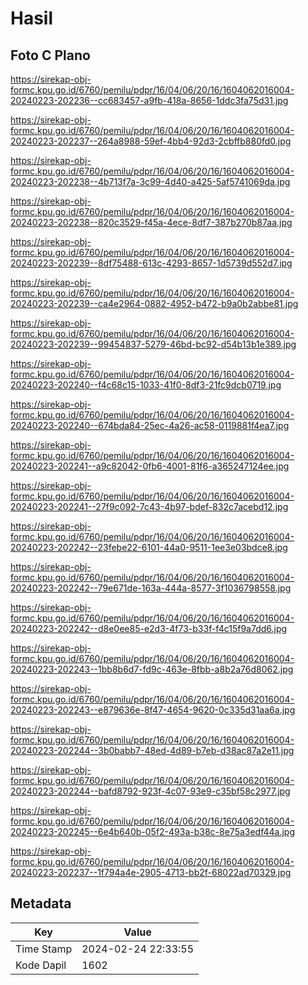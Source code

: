 # Hasil

## Foto C Plano

https://sirekap-obj-formc.kpu.go.id/6760/pemilu/pdpr/16/04/06/20/16/1604062016004-20240223-202236--cc683457-a9fb-418a-8656-1ddc3fa75d31.jpg

https://sirekap-obj-formc.kpu.go.id/6760/pemilu/pdpr/16/04/06/20/16/1604062016004-20240223-202237--264a8988-59ef-4bb4-92d3-2cbffb880fd0.jpg

https://sirekap-obj-formc.kpu.go.id/6760/pemilu/pdpr/16/04/06/20/16/1604062016004-20240223-202238--4b713f7a-3c99-4d40-a425-5af5741069da.jpg

https://sirekap-obj-formc.kpu.go.id/6760/pemilu/pdpr/16/04/06/20/16/1604062016004-20240223-202238--820c3529-f45a-4ece-8df7-387b270b87aa.jpg

https://sirekap-obj-formc.kpu.go.id/6760/pemilu/pdpr/16/04/06/20/16/1604062016004-20240223-202239--8df75488-613c-4293-8657-1d5739d552d7.jpg

https://sirekap-obj-formc.kpu.go.id/6760/pemilu/pdpr/16/04/06/20/16/1604062016004-20240223-202239--ca4e2964-0882-4952-b472-b9a0b2abbe81.jpg

https://sirekap-obj-formc.kpu.go.id/6760/pemilu/pdpr/16/04/06/20/16/1604062016004-20240223-202239--99454837-5279-46bd-bc92-d54b13b1e389.jpg

https://sirekap-obj-formc.kpu.go.id/6760/pemilu/pdpr/16/04/06/20/16/1604062016004-20240223-202240--f4c68c15-1033-41f0-8df3-21fc9dcb0719.jpg

https://sirekap-obj-formc.kpu.go.id/6760/pemilu/pdpr/16/04/06/20/16/1604062016004-20240223-202240--674bda84-25ec-4a26-ac58-0119881f4ea7.jpg

https://sirekap-obj-formc.kpu.go.id/6760/pemilu/pdpr/16/04/06/20/16/1604062016004-20240223-202241--a9c82042-0fb6-4001-81f6-a365247124ee.jpg

https://sirekap-obj-formc.kpu.go.id/6760/pemilu/pdpr/16/04/06/20/16/1604062016004-20240223-202241--27f9c092-7c43-4b97-bdef-832c7acebd12.jpg

https://sirekap-obj-formc.kpu.go.id/6760/pemilu/pdpr/16/04/06/20/16/1604062016004-20240223-202242--23febe22-6101-44a0-9511-1ee3e03bdce8.jpg

https://sirekap-obj-formc.kpu.go.id/6760/pemilu/pdpr/16/04/06/20/16/1604062016004-20240223-202242--79e671de-163a-444a-8577-3f1036798558.jpg

https://sirekap-obj-formc.kpu.go.id/6760/pemilu/pdpr/16/04/06/20/16/1604062016004-20240223-202242--d8e0ee85-e2d3-4f73-b33f-f4c15f9a7dd6.jpg

https://sirekap-obj-formc.kpu.go.id/6760/pemilu/pdpr/16/04/06/20/16/1604062016004-20240223-202243--1bb8b6d7-fd9c-463e-8fbb-a8b2a76d8062.jpg

https://sirekap-obj-formc.kpu.go.id/6760/pemilu/pdpr/16/04/06/20/16/1604062016004-20240223-202243--e879636e-8f47-4654-9620-0c335d31aa6a.jpg

https://sirekap-obj-formc.kpu.go.id/6760/pemilu/pdpr/16/04/06/20/16/1604062016004-20240223-202244--3b0babb7-48ed-4d89-b7eb-d38ac87a2e11.jpg

https://sirekap-obj-formc.kpu.go.id/6760/pemilu/pdpr/16/04/06/20/16/1604062016004-20240223-202244--bafd8792-923f-4c07-93e9-c35bf58c2977.jpg

https://sirekap-obj-formc.kpu.go.id/6760/pemilu/pdpr/16/04/06/20/16/1604062016004-20240223-202245--6e4b640b-05f2-493a-b38c-8e75a3edf44a.jpg

https://sirekap-obj-formc.kpu.go.id/6760/pemilu/pdpr/16/04/06/20/16/1604062016004-20240223-202237--1f794a4e-2905-4713-bb2f-68022ad70329.jpg


## Metadata

| Key        | Value               |
| ---------- | ------------------- |
| Time Stamp | 2024-02-24 22:33:55 |
| Kode Dapil | 1602                |



